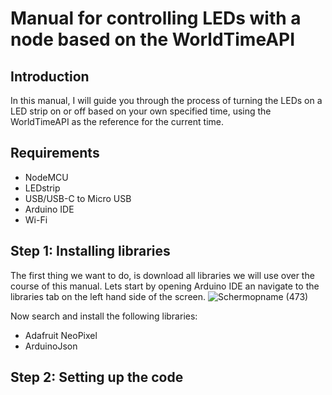 # Manual for controlling LEDs with a node based on the WorldTimeAPI

## Introduction
In this manual, I will guide you through the process of turning the LEDs on a LED strip on or off based on your own specified time, using the WorldTimeAPI as the reference for the current time.

## Requirements
- NodeMCU
- LEDstrip
- USB/USB-C to Micro USB
- Arduino IDE
- Wi-Fi

## Step 1: Installing libraries
The first thing we want to do, is download all libraries we will use over the course of this manual.
Lets start by opening Arduino IDE an navigate to the libraries tab on the left hand side of the screen.
![Schermopname (473)](https://github.com/user-attachments/assets/fef90d6b-f2c8-45ae-a6a8-7c69fe80003d)

Now search and install the following libraries:
- Adafruit NeoPixel
- ArduinoJson

## Step 2: Setting up the code







